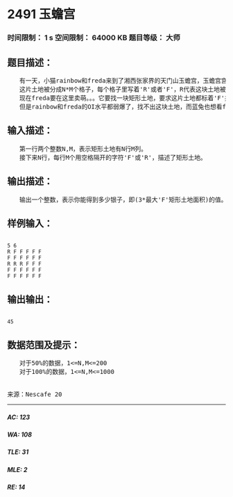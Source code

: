 # 2491 玉蟾宫   
### 时间限制： 1 s     空间限制： 64000 KB     题目等级： 大师  
## 题目描述：  

<pre>
　　有一天，小猫rainbow和freda来到了湘西张家界的天门山玉蟾宫，玉蟾宫宫主蓝兔盛情地款待了它们，并赐予它们一片土地。
　　这片土地被分成N*M个格子，每个格子里写着'R'或者'F'，R代表这块土地被赐予了rainbow，F代表这块土地被赐予了freda。  
　　现在freda要在这里卖萌。。。它要找一块矩形土地，要求这片土地都标着'F'并且面积最大。  
　　但是rainbow和freda的OI水平都弱爆了，找不出这块土地，而蓝兔也想看freda卖萌（她显然是不会编程的……），所以它们决定，如果你找到的土地面积为S，它们每人给你S两银子。
</pre>
  
  
## 输入描述：  

<pre>
　　第一行两个整数N,M，表示矩形土地有N行M列。  
　　接下来N行，每行M个用空格隔开的字符'F'或'R'，描述了矩形土地。
</pre>
  
  
## 输出描述：  

<pre>
　　输出一个整数，表示你能得到多少银子，即(3*最大'F'矩形土地面积)的值。
</pre>
  
  
## 样例输入：  

<pre><code>
5 6  
R F F F F F  
F F F F F F  
R R R F F F  
F F F F F F  
F F F F F F
</code></pre>
  
  
## 输出输出：  

<pre><code>
45
</code></pre>
  
  
## 数据范围及提示：  

<pre>
　　对于50%的数据，1<=N,M<=200  
　　对于100%的数据，1<=N,M<=1000
  

来源：Nescafe 20
</pre>
  
  
***  

##### AC: 123  
##### WA: 108  
##### TLE: 31  
##### MLE: 2  
##### RE: 14  
